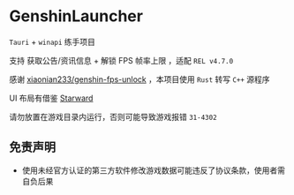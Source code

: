 # GenshinLauncher

`Tauri` + `winapi` 练手项目

支持 获取公告/资讯信息 + 解锁 FPS 帧率上限 ，适配 `REL v4.7.0`

感谢 [xiaonian233/genshin-fps-unlock](https://github.com/xiaonian233/genshin-fps-unlock) ，本项目使用 `Rust` 转写 `C++` 源程序

UI 布局有借鉴 [Starward](https://github.com/Scighost/Starward)

请勿放置在游戏目录内运行，否则可能导致游戏报错 `31-4302`

## 免责声明

 - 使用未经官方认证的第三方软件修改游戏数据可能违反了协议条款，使用者需自负后果